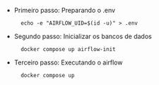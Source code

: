 - Primeiro passo: Preparando o .env

        echo -e "AIRFLOW_UID=$(id -u)" > .env


- Segundo passo: Inicializar os bancos de dados

        docker compose up airflow-init
- Terceiro passo: Executando o airflow

        docker compose up